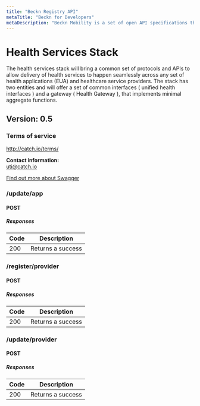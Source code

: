 ```yaml
---
title: "Beckn Registry API"
metaTitle: "Beckn for Developers"
metaDescription: "Beckn Mobility is a set of open API specifications that work as an open protocol for interoperable services."
---
```


# Health Services Stack
The health services stack will bring a common set of protocols and APIs to allow delivery of health services to happen seamlessly across any set of health applications (EUA) and healthcare service providers. The stack has two entities and will offer a set of common interfaces ( unified health interfaces ) and a gateway ( Health Gateway ), that implements minimal aggregate functions.

## Version: 0.5

### Terms of service
http://catch.io/terms/

**Contact information:**  
uti@catch.io  

[Find out more about Swagger](http://swagger.io)
### /update/app

#### POST
##### Responses

| Code | Description |
| ---- | ----------- |
| 200 | Returns a success |

### /register/provider

#### POST
##### Responses

| Code | Description |
| ---- | ----------- |
| 200 | Returns a success |

### /update/provider

#### POST
##### Responses

| Code | Description |
| ---- | ----------- |
| 200 | Returns a success |